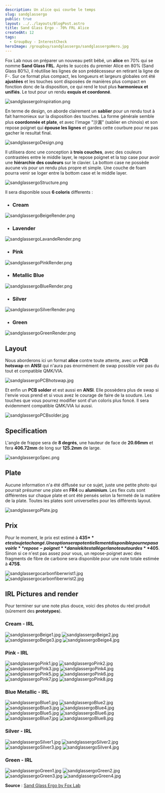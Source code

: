 ```yaml
---
description: Un alice qui courbe le temps
slug: sandglassergo
public: true
layout: ../../layouts/BlogPost.astro
title: Sand Glass Ergo - 70% FRL Alice
createdAt: 12
tags:
  - GroupBuy - InterestCheck
heroImage: /groupbuy/sandglassergo/sandglassergoHero.jpg
---
```



Fox Lab nous on préparer un nouveau petit bébé, un **alice** en 70% qui se nomme **Sand Glass FRL**. Après le succès du premier Alice en 80% (Sand Glass 80%), il réutilise les lignes de son prédécesseur en retirant la ligne de F-. Sur ce format plus compact, les longueurs et largeurs globales ont été **ajustées** et les touches sont disposées de manières plus compact en fonction donc de la disposition, ce qui rend le tout plus **harmonieux et unifiés**. Le tout pour un rendu **exquis et coordonné**.

![sandglassergoInspiration.png](/groupbuy/sandglassergo/sandglassergoInspiration.png)

En terme de design, on aborde clairement un **sablier** pour un rendu tout à fait harmonieux sur la disposition des touches. La forme générale semble plus **coordonnée et plate**, et avec l'image "沙漏" (sablier en chinois) et son repose poignet qui **épouse les lignes** et gardes cette courbure pour ne pas gacher le resultat final.

![sandglassergoDesign.png](/groupbuy/sandglassergo/sandglassergoDesign.png)

Il utilisera donc une conception à **trois couches**, avec des couleurs contrastées entre le middle layer, le repose poignet et la top case pour avoir une **hiérarchie des couleurs** sur le clavier. La bottom case ne possède aucune vis pour un rendu plus propre et simple. Une couche de foam pourra venir se loger entre la bottom case et le middle layer.

![sandglassergoStructure.png](/groupbuy/sandglassergo/sandglassergoStructure.png)

Il sera disponible sous **6 coloris** differents :

- ### Cream

![sandglassergoBeigeRender.png](/groupbuy/sandglassergo/sandglassergoBeigeRender.png)


- ### Lavender

![sandglassergoLavandeRender.png](/groupbuy/sandglassergo/sandglassergoLavandeRender.png)

- ### Pink

![sandglassergoPinkRender.png](/groupbuy/sandglassergo/sandglassergoPinkRender.png)

- ### Metallic Blue

![sandglassergoBlueRender.png](/groupbuy/sandglassergo/sandglassergoBlueRender.png)

- ### Silver

![sandglassergoSilverRender.png](/groupbuy/sandglassergo/sandglassergoSilverRender.png)

- ### Green

![sandglassergoGreenRender.png](/groupbuy/sandglassergo/sandglassergoGreenRender.png)

## Layout

Nous aborderons ici un format **alice** contre toute attente, avec un **PCB hotswap** en **ANSI** qui n'aura pas énormément de swap possible voir pas du tout et compatible QMK/VIA.

![sandglassergoPCBhotswap.jpg](/groupbuy/sandglassergo/sandglassergoPCBhotswap.jpg)

Et enfin un **PCB solder** et est aussi en **ANSI**. Elle possèdera plus de swap si l'envie vous prend et si vous avez le courage de faire de la soudure. Les touches que vous pourrez modifier sont d'un coloris plus foncé. Il sera évidemment compatible QMK/VIA lui aussi.

![sandglassergoPCBsolder.jpg](/groupbuy/sandglassergo/sandglassergoPCBsolder.jpg)

## Specification

L'angle de frappe sera de **8 degrés**, une hauteur de face de **20.66mm** et fera **406.72mm** de long sur **125.2mm** de large.

![sandglassergoSpec.png](/groupbuy/sandglassergo/sandglassergoSpec.png)

## Plate

Aucune information n'a été diffusée sur ce sujet, juste une petite photo qui pourrait présumer une plate en **FR4** ou **aluminium**. Les flex cuts sont différentes sur chaque plate et ont été pensés selon la fermeté de la matière de la plate. Toutes les plates sont universelles pour les différents layout.

![sandglassergoPlate.jpg](/groupbuy/sandglassergo/sandglassergoPlate.jpg)

## Prix

Pour le moment, le prix est estimé à **435$** et est sujet a changé. Une option sera potentiellement disponible pour ne pas avoir le **repose-poignet** dans le kit est alléger la note autour des **405$**. Sinon si ce n'est pas assez pour vous, un repose-poignet avec des fragments de fibre de carbone sera disponible pour une note totale estimée à **475$**.


![sandglassergocarbonfiberwrist1.jpg](/groupbuy/sandglassergo/sandglassergocarbonfiberwrist1.jpg)
![sandglassergocarbonfiberwrist2.jpg](/groupbuy/sandglassergo/sandglassergocarbonfiberwrist2.jpg)

## IRL Pictures and render

Pour terminer sur une note plus douce, voici des photos du réel produit (sûrement des **prototypes**).

### Cream - IRL
![sandglassergoBeige1.jpg](/groupbuy/sandglassergo/sandglassergoBeige1.jpg)
![sandglassergoBeige2.jpg](/groupbuy/sandglassergo/sandglassergoBeige2.jpg)
![sandglassergoBeige3.jpg](/groupbuy/sandglassergo/sandglassergoBeige3.jpg)
![sandglassergoBeige4.jpg](/groupbuy/sandglassergo/sandglassergoBeige4.jpg)

### Pink - IRL

![sandglassergoPink1.jpg](/groupbuy/sandglassergo/sandglassergoPink1.jpg)
![sandglassergoPink2.jpg](/groupbuy/sandglassergo/sandglassergoPink2.jpg)
![sandglassergoPink3.jpg](/groupbuy/sandglassergo/sandglassergoPink3.jpg)
![sandglassergoPink4.jpg](/groupbuy/sandglassergo/sandglassergoPink4.jpg)
![sandglassergoPink5.jpg](/groupbuy/sandglassergo/sandglassergoPink5.jpg)
![sandglassergoPink6.jpg](/groupbuy/sandglassergo/sandglassergoPink6.jpg)
![sandglassergoPink7.jpg](/groupbuy/sandglassergo/sandglassergoPink7.jpg)
![sandglassergoPink8.jpg](/groupbuy/sandglassergo/sandglassergoPink8.jpg)

### Blue Metallic - IRL

![sandglassergoBlue1.jpg](/groupbuy/sandglassergo/sandglassergoBlue1.jpg)
![sandglassergoBlue2.jpg](/groupbuy/sandglassergo/sandglassergoBlue2.jpg)
![sandglassergoBlue3.jpg](/groupbuy/sandglassergo/sandglassergoBlue3.jpg)
![sandglassergoBlue4.jpg](/groupbuy/sandglassergo/sandglassergoBlue4.jpg)
![sandglassergoBlue5.jpg](/groupbuy/sandglassergo/sandglassergoBlue5.jpg)
![sandglassergoBlue6.jpg](/groupbuy/sandglassergo/sandglassergoBlue6.jpg)
![sandglassergoBlue7.jpg](/groupbuy/sandglassergo/sandglassergoBlue7.jpg)
![sandglassergoBlue8.jpg](/groupbuy/sandglassergo/sandglassergoBlue8.jpg)

### Silver - IRL

![sandglassergoSilver1.jpg](/groupbuy/sandglassergo/sandglassergoSilver1.jpg)
![sandglassergoSilver2.jpg](/groupbuy/sandglassergo/sandglassergoSilver2.jpg)
![sandglassergoSilver3.jpg](/groupbuy/sandglassergo/sandglassergoSilver3.jpg)
![sandglassergoSilver4.jpg](/groupbuy/sandglassergo/sandglassergoSilver4.jpg)

### Green - IRL

![sandglassergoGreen1.jpg](/groupbuy/sandglassergo/sandglassergoGreen1.jpg)
![sandglassergoGreen2.jpg](/groupbuy/sandglassergo/sandglassergoGreen2.jpg)
![sandglassergoGreen3.jpg](/groupbuy/sandglassergo/sandglassergoGreen3.jpg)
![sandglassergoGreen4.jpg](/groupbuy/sandglassergo/sandglassergoGreen4.jpg)

**Source** : [Sand Glass Ergo by Fox Lab](https://geekhack.org/index.php?topic=119902)